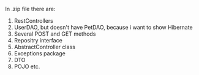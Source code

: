 In .zip file there are:
1) RestControllers
2) UserDAO, but doesn't have PetDAO, because i want to show Hibernate
3) Several POST and GET methods
4) Repositry interface
5) AbstractController class
6) Exceptions package
7) DTO
8) POJO
etc.
